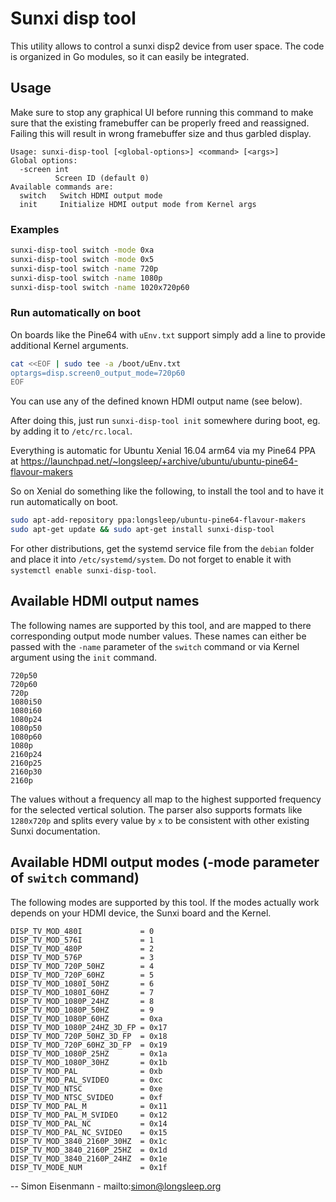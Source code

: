 # Sunxi disp tool

This utility allows to control a sunxi disp2 device from user space. The code
is organized in Go modules, so it can easily be integrated.

## Usage

Make sure to stop any graphical UI before running this command to make sure
that the existing framebuffer can be properly freed and reassigned. Failing
this will result in wrong framebuffer size and thus garbled display.

```
Usage: sunxi-disp-tool [<global-options>] <command> [<args>]
Global options:
  -screen int
          Screen ID (default 0)
Available commands are:
  switch   Switch HDMI output mode
  init     Initialize HDMI output mode from Kernel args

```

### Examples

```bash
sunxi-disp-tool switch -mode 0xa
sunxi-disp-tool switch -mode 0x5
sunxi-disp-tool switch -name 720p
sunxi-disp-tool switch -name 1080p
sunxi-disp-tool switch -name 1020x720p60
```

### Run automatically on boot

On boards like the Pine64 with `uEnv.txt` support simply add a line to provide
additional Kernel arguments.

```bash
cat <<EOF | sudo tee -a /boot/uEnv.txt
optargs=disp.screen0_output_mode=720p60
EOF
```

You can use any of the defined known HDMI output name (see below).

After doing this, just run `sunxi-disp-tool init` somewhere during boot, eg.
by adding it to `/etc/rc.local`.

Everything is automatic for Ubuntu Xenial 16.04 arm64 via my Pine64 PPA at
https://launchpad.net/~longsleep/+archive/ubuntu/ubuntu-pine64-flavour-makers

So on Xenial do something like the following, to install the tool and to have
it run automatically on boot.

```bash
sudo apt-add-repository ppa:longsleep/ubuntu-pine64-flavour-makers
sudo apt-get update && sudo apt-get install sunxi-disp-tool
```

For other distributions, get the systemd service file from the `debian` folder
and place it into `/etc/systemd/system`. Do not forget to enable it with
`systemctl enable sunxi-disp-tool`.


## Available HDMI output names

The following names are supported by this tool, and are mapped to there
corresponding output mode number values. These names can either be passed with
the `-name` parameter of the `switch` command or via Kernel argument using the
`init` command.

```
720p50
720p60
720p
1080i50
1080i60
1080p24
1080p50
1080p60
1080p
2160p24
2160p25
2160p30
2160p
```

The values without a frequency all map to the highest supported frequency for
the selected vertical solution. The parser also supports formats like
`1280x720p` and splits every value by `x` to be consistent with other existing
Sunxi documentation.


## Available HDMI output modes (-mode parameter of `switch` command)

The following modes are supported by this tool. If the modes actually work
depends on your HDMI device, the Sunxi board and the Kernel.

```
DISP_TV_MOD_480I             = 0
DISP_TV_MOD_576I             = 1
DISP_TV_MOD_480P             = 2
DISP_TV_MOD_576P             = 3
DISP_TV_MOD_720P_50HZ        = 4
DISP_TV_MOD_720P_60HZ        = 5
DISP_TV_MOD_1080I_50HZ       = 6
DISP_TV_MOD_1080I_60HZ       = 7
DISP_TV_MOD_1080P_24HZ       = 8
DISP_TV_MOD_1080P_50HZ       = 9
DISP_TV_MOD_1080P_60HZ       = 0xa
DISP_TV_MOD_1080P_24HZ_3D_FP = 0x17
DISP_TV_MOD_720P_50HZ_3D_FP  = 0x18
DISP_TV_MOD_720P_60HZ_3D_FP  = 0x19
DISP_TV_MOD_1080P_25HZ       = 0x1a
DISP_TV_MOD_1080P_30HZ       = 0x1b
DISP_TV_MOD_PAL              = 0xb
DISP_TV_MOD_PAL_SVIDEO       = 0xc
DISP_TV_MOD_NTSC             = 0xe
DISP_TV_MOD_NTSC_SVIDEO      = 0xf
DISP_TV_MOD_PAL_M            = 0x11
DISP_TV_MOD_PAL_M_SVIDEO     = 0x12
DISP_TV_MOD_PAL_NC           = 0x14
DISP_TV_MOD_PAL_NC_SVIDEO    = 0x15
DISP_TV_MOD_3840_2160P_30HZ  = 0x1c
DISP_TV_MOD_3840_2160P_25HZ  = 0x1d
DISP_TV_MOD_3840_2160P_24HZ  = 0x1e
DISP_TV_MODE_NUM             = 0x1f
```

--
Simon Eisenmann - mailto:simon@longsleep.org

